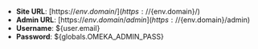 - **Site URL**: [https://${env.domain}/](https://${env.domain}/)
- **Admin URL**: [https://${env.domain}/admin](https://${env.domain}/admin)
- **Username**: ${user.email}
- **Password**: ${globals.OMEKA_ADMIN_PASS}
